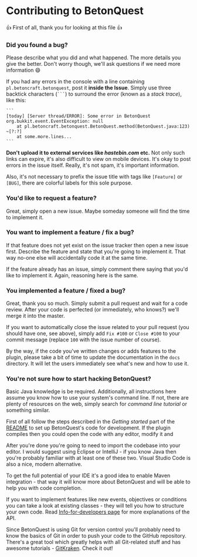 # Contributing to BetonQuest

:+1: First of all, thank you for looking at this file :+1:

### Did you found a bug?

Please describe what you did and what happened. The more details you give the better. Don't worry though, we'll ask questions if we need more information :smile:

If you had any errors in the console with a line containing `pl.betoncraft.betonquest`, post it **inside the Issue**. Simply use three backtick characters (` ``` `) to surround the error (known as a _stack trace_), like this:

    ```
    [today] [Server thread/ERROR]: Some error in BetonQuest
    org.bukkit.event.EventException: null
        at pl.betoncraft.betonquest.BetonQuest.method(BetonQuest.java:123) ~[?:?]
        at some.more.lines...
    ```

**Don't upload it to external services like _hastebin.com_ etc.** Not only such links can expire, it's also difficult to view on mobile devices. It's okay to post errors in the issue itself. Really, it's not spam, it's important information.

Also, it's not necessary to prefix the issue title with tags like `[Feature]` or `[BUG]`, there are colorful labels for this sole purpose.

### You'd like to request a feature?

Great, simply open a new issue. Maybe someday someone will find the time to implement it.


### You want to implement a feature / fix a bug?

If that feature does not yet exist on the issue tracker then open a new issue first. Describe the feature and state that you're going to implement it. That way no-one else will accidentally code it at the same time.

If the feature already has an issue, simply comment there saying that you'd like to implement it. Again, reasoning here is the same.

### You implemented a feature / fixed a bug?

Great, thank you so much. Simply submit a pull request and wait for a code review. After your code is perfected (or immediately, who knows?) we'll merge it into the master.

If you want to automatically close the issue related to your pull request (you should have one, see above), simply add `Fix #100` or `Close #100` to your commit message (replace `100` with the issue number of course).

By the way, if the code you've written changes or adds features to the plugin, please take a bit of time to update the documentation in the `docs` directory. It will let the users immediately see what's new and how to use it.

### You're not sure how to start hacking BetonQuest?

Basic Java knowledge is be required. Additionally, all instructions here assume you know how to use your system's command line. If not, there are plenty of resources on the web, simply search for _command line tutorial_ or something similar.

First of all follow the steps described in the _Getting started_ part of the [README](README.md) to set up BetonQuest's code for development. If the plugin compiles then you could open the code with any editor, modify it and

After you're done you're going to need to import the codebase into your editor. I would suggest using Eclipse or IntelliJ - if you know Java then you're probably familiar with at least one of these two. Visual Studio Code is also a nice, modern alternative.

To get the full potential of your IDE it's a good idea to enable Maven integration - that way it will know more about BetonQuest and will be able to help you with code completion.

If you want to implement features like new events, objectives or conditions you can take a look at existing classes - they will tell you how to structure your own code. Read [Info-for-developers page](docs/Info-for-developers.md) for more explanations of the API.

Since BetonQuest is using Git for version control you'll probably need to know the basics of Git in order to push your code to the GitHub repository. There's a great tool which greatly helps with all Git-related stuff and has awesome tutorials - [GitKraken](https://www.gitkraken.com). Check it out!
